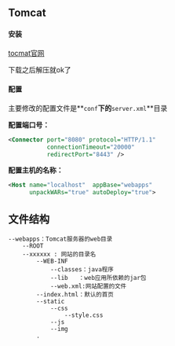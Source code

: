 ## Tomcat

#### 安装

[tocmat官网](https://tomcat.apache.org/)

下载之后解压就ok了

#### 配置

主要修改的配置文件是**`conf`**下的**`server.xml`**目录

**配置端口号：**

~~~xml
<Connector port="8080" protocol="HTTP/1.1"
           connectionTimeout="20000"
           redirectPort="8443" />
~~~

**配置主机的名称：**

~~~xml
<Host name="localhost"  appBase="webapps"
      unpackWARs="true" autoDeploy="true">
~~~

## 文件结构

~~~
--webapps：Tomcat服务器的web目录
	--ROOT
	--xxxxxx : 网站的目录名
		--WEB-INF
			--classes：java程序
			--lib	：web应用所依赖的jar包
			--web.xml:网站配置的文件
		--index.html：默认的首页
		--static
			--css
				--style.css
			--js
			--img
		.
~~~


